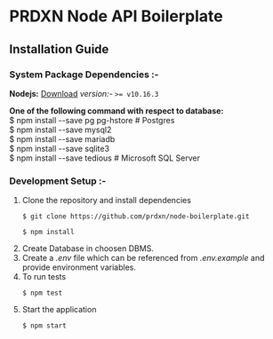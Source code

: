# PRDXN Node API Boilerplate

## Installation Guide

### System Package Dependencies :-
 **Nodejs:** [Download](https://nodejs.org/en/download/)
_version:-_ `>= v10.16.3`

 **One of the following command with respect to database:**  
$ npm install --save pg pg-hstore # Postgres  
$ npm install --save mysql2  
$ npm install --save mariadb  
$ npm install --save sqlite3  
$ npm install --save tedious # Microsoft SQL Server  

### Development Setup :-
1. Clone the repository  and install dependencies  
	 ```
	 $ git clone https://github.com/prdxn/node-boilerplate.git
	 ```
	 ```  
	 $ npm install
	 ```	 
2. Create Database in choosen DBMS.
3. Create a *.env* file which can be referenced from *.env.example* and provide environment variables.
4. To run tests
	```
	$ npm test
	```
5. Start the application
	```
	$ npm start
	```
